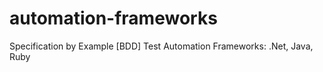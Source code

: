 automation-frameworks
=====================

Specification by Example [BDD] Test Automation Frameworks: .Net, Java, Ruby